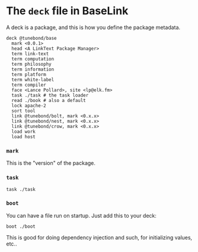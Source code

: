 # The `deck` file in BaseLink

A deck is a package, and this is how you define the package metadata.

```
deck @tunebond/base
  mark <0.0.1>
  head <A LinkText Package Manager>
  term link-text
  term computation
  term philosophy
  term information
  term platform
  term white-label
  term compiler
  face <Lance Pollard>, site <lp@elk.fm>
  task ./task # the task loader
  read ./book # also a default
  lock apache-2
  sort tool
  link @tunebond/bolt, mark <0.x.x>
  link @tunebond/nest, mark <0.x.x>
  link @tunebond/crow, mark <0.x.x>
  load work
  load host
```

### `mark`

This is the "version" of the package.

### `task`

```
task ./task
```

### `boot`

You can have a file run on startup. Just add this to your deck:

```
boot ./boot
```

This is good for doing dependency injection and such, for initializing
values, etc..
